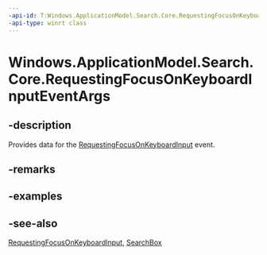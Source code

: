 ----api-id: T:Windows.ApplicationModel.Search.Core.RequestingFocusOnKeyboardInputEventArgs
-api-type: winrt class
---<!-- Class syntax.public class RequestingFocusOnKeyboardInputEventArgs : Windows.ApplicationModel.Search.Core.IRequestingFocusOnKeyboardInputEventArgs--># Windows.ApplicationModel.Search.Core.RequestingFocusOnKeyboardInputEventArgs## -descriptionProvides data for the [RequestingFocusOnKeyboardInput](searchsuggestionmanager_requestingfocusonkeyboardinput.md) event.## -remarks## -examples## -see-also[RequestingFocusOnKeyboardInput](searchsuggestionmanager_requestingfocusonkeyboardinput.md), [SearchBox](../windows.ui.xaml.controls/searchbox.md)